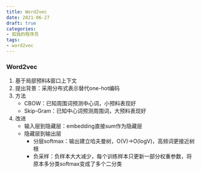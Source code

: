 ```yaml
---
title: Word2vec
date: 2021-06-27
draft: true
categories:
- 孤独的程序员
tags:
- word2vec
---
```


### Word2vec

1. 基于局部预料&窗口上下文
1. 提出背景：采用分布式表示替代one-hot编码
1. 方法
   * CBOW：已知周围词预测中心词，小预料表现好
   * Skip-Gram：已知中心词预测周围词，大预料表现好
1. 改进
   * 输入层到隐藏层：embedding直接sum作为隐藏层
   * 隐藏层到输出层
     * 分层softmax：输出建立哈夫曼树，O(V)->O(logV)，高频词更接近树根
     * 负采样：负样本大大减少，每个训练样本只更新一部分权重参数，将原本多分类softmax变成了多个二分类